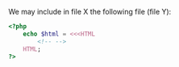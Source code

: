 We may include in file X the following file (file Y):

```php
<?php
	echo $html = <<<HTML
		<!-- -->
	HTML;
?>
```
